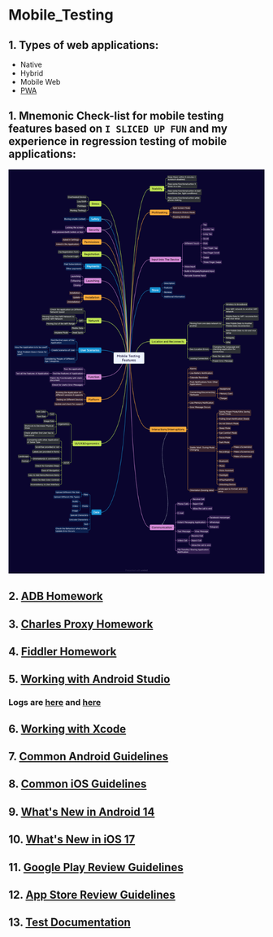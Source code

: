 # Mobile_Testing
## 1. Types of web applications:
+ Native
+ Hybrid
+ Mobile Web
+ [PWA](https://github.com/MariaDash/Mobile_Testing/blob/main/PWA.md)
## 1. Mnemonic Check-list for mobile testing features based on `I SLICED UP FUN` and my experience in regression testing of mobile applications:

![I sliced up fun_2.0](https://github.com/MariaDash/Mobile_Testing/blob/main/Mobile%20Testing%20Features.png)

## 2. [ADB Homework](https://github.com/MariaDash/Mobile_Testing/tree/ADB_Debugging)
## 3. [Charles Proxy Homework](https://github.com/MariaDash/Mobile_Testing/tree/Charles_Proxy)
## 4. [Fiddler Homework](https://github.com/MariaDash/Mobile_Testing/tree/Fiddler)
## 5. <a href="https://youtu.be/_Hin1l1Er8Y">Working with Android Studio</a>
### Logs are [here](https://github.com/MariaDash/Mobile_Testing/blob/main/logs.pdf) and [here](https://github.com/MariaDash/Mobile_Testing/blob/main/logs.txt)
## 6. [Working with Xcode](https://github.com/MariaDash/Mobile_Testing/blob/main/Working%20in%20Xcode.md)
## 7. [Common Android Guidelines](https://github.com/MariaDash/Mobile_Testing/blob/main/Common_Android_guidelines.md)                       
## 8. [Common iOS Guidelines](https://github.com/MariaDash/Mobile_Testing/blob/main/Commom_iOS_guidelines.md)
## 9. [What's New in Android 14](https://github.com/MariaDash/Mobile_Testing/blob/main/What's%20New%20in%20Android%2014.md)
## 10. [What's New in iOS 17](https://github.com/MariaDash/Mobile_Testing/blob/main/What's%20New%20in%20iOS%2017.md)
## 11. [Google Play Review Guidelines](https://github.com/MariaDash/Mobile_Testing/blob/main/Google%20Play%20Review%20Guidelines.md)
## 12. [App Store Review Guidelines](https://github.com/MariaDash/Mobile_Testing/blob/main/App%20Store%20Review%20Guidelines.md)
## 13. [Test Documentation](https://github.com/MariaDash/Test_documentation)

